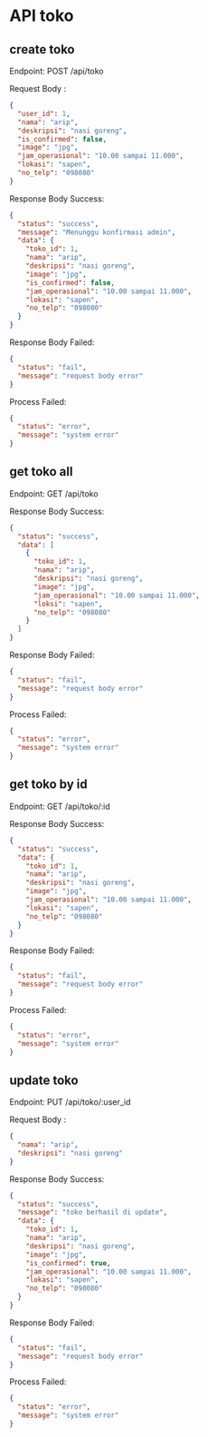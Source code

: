 # API toko

## create toko

Endpoint: POST /api/toko

Request Body :

```json
{
  "user_id": 1,
  "nama": "arip",
  "deskripsi": "nasi goreng",
  "is_confirmed": false,
  "image": "jpg",
  "jam_operasional": "10.00 sampai 11.000",
  "lokasi": "sapen",
  "no_telp": "098080"
}
```

Response Body Success:

```json
{
  "status": "success",
  "message": "Menunggu konfirmasi admin",
  "data": {
    "toko_id": 1,
    "nama": "arip",
    "deskripsi": "nasi goreng",
    "image": "jpg",
    "is_confirmed": false,
    "jam_operasional": "10.00 sampai 11.000",
    "lokasi": "sapen",
    "no_telp": "098080"
  }
}
```

Response Body Failed:

```json
{
  "status": "fail",
  "message": "request body error"
}
```

Process Failed:

```json
{
  "status": "error",
  "message": "system error"
}
```

## get toko all

Endpoint: GET /api/toko

Response Body Success:

```json
{
  "status": "success",
  "data": [
    {
      "toko_id": 1,
      "nama": "arip",
      "deskripsi": "nasi goreng",
      "image": "jpg",
      "jam_operasional": "10.00 sampai 11.000",
      "loksi": "sapen",
      "no_telp": "098080"
    }
  ]
}
```

Response Body Failed:

```json
{
  "status": "fail",
  "message": "request body error"
}
```

Process Failed:

```json
{
  "status": "error",
  "message": "system error"
}
```

## get toko by id

Endpoint: GET /api/toko/:id

Response Body Success:

```json
{
  "status": "success",
  "data": {
    "toko_id": 1,
    "nama": "arip",
    "deskripsi": "nasi goreng",
    "image": "jpg",
    "jam_operasional": "10.00 sampai 11.000",
    "lokasi": "sapen",
    "no_telp": "098080"
  }
}
```

Response Body Failed:

```json
{
  "status": "fail",
  "message": "request body error"
}
```

Process Failed:

```json
{
  "status": "error",
  "message": "system error"
}
```

## update toko

Endpoint: PUT /api/toko/:user_id

Request Body :

```json
{
  "nama": "arip",
  "deskripsi": "nasi goreng"
}
```

Response Body Success:

```json
{
  "status": "success",
  "message": "toko berhasil di update",
  "data": {
    "toko_id": 1,
    "nama": "arip",
    "deskripsi": "nasi goreng",
    "image": "jpg",
    "is_confirmed": true,
    "jam_operasional": "10.00 sampai 11.000",
    "lokasi": "sapen",
    "no_telp": "098080"
  }
}
```

Response Body Failed:

```json
{
  "status": "fail",
  "message": "request body error"
}
```

Process Failed:

```json
{
  "status": "error",
  "message": "system error"
}
```

